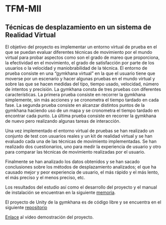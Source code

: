 # TFM-MII
## Técnicas de desplazamiento en un sistema de Realidad Virtual

El objetivo del proyecto es implementar un entorno virtual de prueba en el que se
puedan evaluar diferentes técnicas de movimiento por el mundo virtual para probar
aspectos como son el grado de mareo que proporciona, la efectividad en el movimiento, el
grado de satisfacción por parte de los usuarios o la velocidad y maniobrabilidad de la
técnica. El entorno de prueba consiste en una “gymkhana virtual” en la que el usuario tiene
que moverse por un escenario y hacer algunas pruebas en el mundo virtual y sobre las que
se hacen medidas del tipo, tiempo usado, velocidad, número de intentos y precisión. La
gymkhana consta de tres pruebas con diferentes características. La primera prueba consiste
en recorrer la gymkhana simplemente, sin más acciones y se cronometra el tiempo tardado
en cada fase. La segunda prueba consiste en alcanzar distintos puntos de la gymkhana
haciendo uso de un mapa y se cronometra el tiempo tardado en encontrar cada punto. La
última prueba consiste en recorrer la gymkhana de nuevo pero realizando algunas tareas de
interacción.

Una vez implementado el entorno virtual de pruebas se han realizado un conjunto de
test con usuarios reales y un kit de realidad virtual y se han evaluado cada una de las
técnicas de movimiento implementadas. Se han realizado dos cuestionarios, uno para medir
la experiencia de usuario y otro para comparar las técnicas de movimiento realizadas por el
usuario.

Finalmente se han analizado los datos obtenidos y se han sacado conclusiones
sobre los métodos de desplazamiento analizados; el que ha causado mejor y peor
experiencia de usuario, el más rápido y el más lento, el más preciso y el menos preciso, etc.

Los resultados del estudio así como el desarrollo del proyecto y el manual de instalación se encuentran en la siguiente [memoria](Memoria&#32;TFM.pdf).

El proyecto de Unity de la gymkhana es de código libre y se encuentra en el siguiente [repositorio](https://bitbucket.org/adritake/tfm/src/master/)

[Enlace](https://www.youtube.com/watch?v=1pnCX7TNTLk&feature=youtu.be) al vídeo demostración del proyecto.
